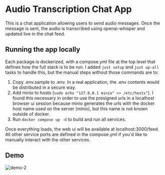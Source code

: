 # Audio Transcription Chat App

This is a chat application allowing users to send audio messages. Once the message is sent, the audio is transcribed using openai-whisper and updated live in the chat feed. 

## Running the app locally
Each package is dockerized, with a compose.yml file at the top level that defines how the full stack is to be run. I added `just setup` and `just up-all` tasks to handle this, but the manual steps without those commands are to:

1. Copy .env.sample to .env. In a real application, the .env contents would be distributed in a secure way.
2. Add minio to hosts (`sudo echo "127.0.0.1 minio" >> /etc/hosts"`). I found this necessary in order to use the presigned urls in a localhost browser ui session because minio generates the urls with the docker host name used on the server (minio), but this name is not known outside of docker.
3. Run `docker compose up -d` to build and run all services.

Once everything loads, the web ui will be available at localhost:3000/feed. All other service ports are defined in the compose.yml if you'd like to manually interact with the other services.

## Demo
![demo-2](https://github.com/andrewbeach/ai-audio-chat-app/assets/3936715/1696d99b-7436-4a67-a0be-f1be055c56c6)
